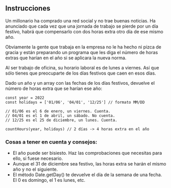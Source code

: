 ## Instrucciones


Un millonario ha comprado una red social y no trae buenas noticias. Ha anunciado que cada vez que una jornada de trabajo se pierde por un día festivo, habrá que compensarlo con dos horas extra otro día de ese mismo año.

Obviamente la gente que trabaja en la empresa no le ha hecho ni pizca de gracia y están preparando un programa que les diga el número de horas extras que harían en el año si se aplicara la nueva norma.

Al ser trabajo de oficina, su horario laboral es de lunes a viernes. Así que sólo tienes que preocuparte de los días festivos que caen en esos días.

Dado un año y un array con las fechas de los días festivos, devuelve el número de horas extra que se harían ese año:
```
const year = 2022
const holidays = ['01/06', '04/01', '12/25'] // formato MM/DD

// 01/06 es el 6 de enero, un viernes. Cuenta.
// 04/01 es el 1 de abril, un sábado. No cuenta.
// 12/25 es el 25 de diciembre, un lunes. Cuenta.

countHours(year, holidays) // 2 días -> 4 horas extra en el año

```


### Cosas a tener en cuenta y consejos:

* El año puede ser bisiesto. Haz las comprobaciones que necesitas para ello, si fuese necesario.
* Aunque el 31 de diciembre sea festivo, las horas extra se harán el mismo año y no el siguiente.
* El método Date.getDay() te devuelve el día de la semana de una fecha. El 0 es domingo, el 1 es lunes, etc.